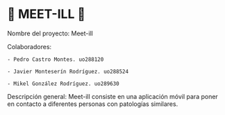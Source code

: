 #  📱 MEET-ILL 💉

Nombre del proyecto: Meet-ill

Colaboradores: 

    - Pedro Castro Montes. uo288120
    
    - Javier Monteserín Rodríguez. uo288524
    
    - Mikel González Rodríguez. uo289630
    
Descripción general: Meet-ill consiste en una aplicación móvil para poner en contacto a diferentes personas con patologías similares.
